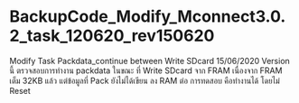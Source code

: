 # BackupCode_Modify_Mconnect3.0.2_task_120620_rev150620
Modify Task Packdata_continue between Write SDcard  15/06/2020
Version นี้ ตรวจสอบการทำงาน packdata  ในขณะ ที่ Write SDcard จาก FRAM เนื่องจาก FRAM เต็ม 32KB แล้ว 
แต่ข้อมูลที่ Pack ยังไม่ได้เขียน ลง RAM ต่อ 
การทดสอบ คือทำงานได้ โดยไม่ Reset  
